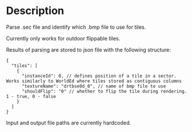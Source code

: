 # Description

Parse .sec file and identify which .bmp file to use for tiles.

Currently only works for outdoor flippable tiles.

Results of parsing are stored to json file with the following structure:

```
{
  "tiles": [
    {
      "instanceId": 0, // defines position of a tile in a sector. Works similarly to WorldEd where tiles stored as contiguous columns
      "textureName": "drtbse0d_0", // name of bmp file to use
      "shouldFlip": "0" // whether to flip the tile during rendering. 1 - true, 0 - false 
    }
  ]
}
```

Input and output file paths are currently hardcoded.
